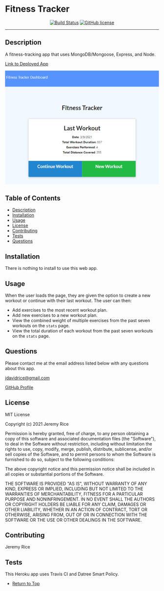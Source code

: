 # Fitness Tracker

<span align="center">

[![Build Status](https://travis-ci.com/jdavidrice/fitness-tracker.svg?branch=main)](https://travis-ci.com/jdavidrice/fitness-tracker)
[![GitHub license](https://img.shields.io/github/license/jdavidrice/fitness-tracker)](https://github.com/jdavidrice/fitness-tracker)

---

</span>

## Description

A fitness-tracking app that uses MongoDB/Mongoose, Express, and Node.

[Link to Deployed App](https://best-fitness-tracker-app.herokuapp.com)

![Photo of App](fitness-tracker.png)

## Table of Contents

*   [Description](#Description)
*   [Installation](#Installation)
*   [Usage](#Usage)
*   [License](#License)
*   [Contributing](#Contributing)
*   [Tests](#Tests)
*   [Questions](#Questions)

## Installation

There is nothing to install to use this web app. 

## Usage 

When the user loads the page, they are given the option to create a new workout or continue with their last workout. The user can then:
  * Add exercises to the most recent workout plan.
  * Add new exercises to a new workout plan.
  * View the combined weight of multiple exercises from the past seven workouts on the `stats` page.
  * View the total duration of each workout from the past seven workouts on the `stats` page.

## Questions

Please contact me at the email address listed below with any questions about this app. 

[jdavidrice@gmail.com](mailto:jdavidrice@gmail.com)

[GitHub Profile](https://github.com/jdavidrice)

## License

MIT License

Copyright (c) 2021 Jeremy Rice

Permission is hereby granted, free of charge, to any person obtaining a copy
of this software and associated documentation files (the "Software"), to deal
in the Software without restriction, including without limitation the rights
to use, copy, modify, merge, publish, distribute, sublicense, and/or sell
copies of the Software, and to permit persons to whom the Software is
furnished to do so, subject to the following conditions:

The above copyright notice and this permission notice shall be included in all
copies or substantial portions of the Software.

THE SOFTWARE IS PROVIDED "AS IS", WITHOUT WARRANTY OF ANY KIND, EXPRESS OR
IMPLIED, INCLUDING BUT NOT LIMITED TO THE WARRANTIES OF MERCHANTABILITY,
FITNESS FOR A PARTICULAR PURPOSE AND NONINFRINGEMENT. IN NO EVENT SHALL THE
AUTHORS OR COPYRIGHT HOLDERS BE LIABLE FOR ANY CLAIM, DAMAGES OR OTHER
LIABILITY, WHETHER IN AN ACTION OF CONTRACT, TORT OR OTHERWISE, ARISING FROM,
OUT OF OR IN CONNECTION WITH THE SOFTWARE OR THE USE OR OTHER DEALINGS IN THE
SOFTWARE.

## Contributing

  Jeremy Rice

## Tests

This Heroku app uses Travis CI and Datree Smart Policy.

*   [Return to Top](#Fitness-Tracker)